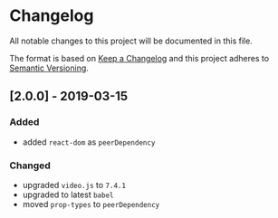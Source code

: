 # Changelog
All notable changes to this project will be documented in this file.

The format is based on [Keep a Changelog](http://keepachangelog.com/en/1.0.0/)
and this project adheres to [Semantic Versioning](http://semver.org/spec/v2.0.0.html).

## [2.0.0] - 2019-03-15

### Added
* added `react-dom` as `peerDependency`

### Changed
* upgraded `video.js` to `7.4.1`
* upgraded to latest `babel`
* moved `prop-types` to `peerDependency`
